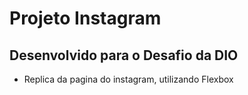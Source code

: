 # Projeto Instagram

## Desenvolvido para o Desafio da DIO 

* Replica da pagina do instagram, utilizando Flexbox
